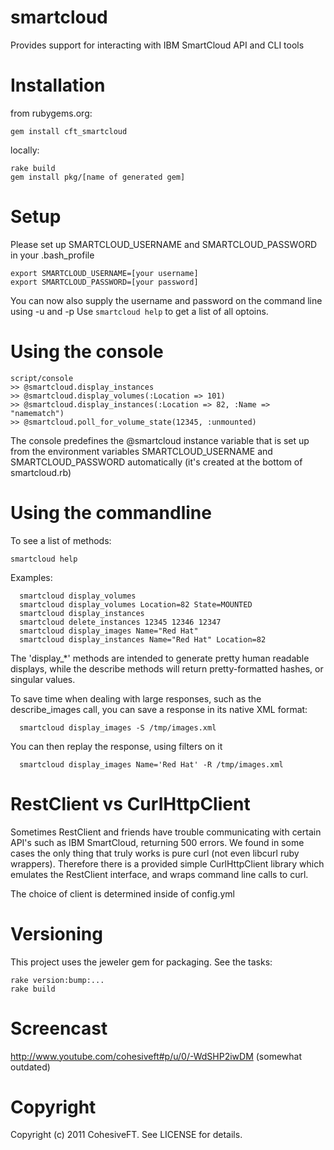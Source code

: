 smartcloud
===

Provides support for interacting with IBM SmartCloud API and CLI tools

Installation
===

from rubygems.org:

    gem install cft_smartcloud

locally:

    rake build
    gem install pkg/[name of generated gem]

Setup
===

Please set up SMARTCLOUD_USERNAME and SMARTCLOUD_PASSWORD in your .bash_profile

    export SMARTCLOUD_USERNAME=[your username]
    export SMARTCLOUD_PASSWORD=[your password]

You can now also supply the username and password on the command line using -u and -p
Use `smartcloud help` to get a list of all optoins.


Using the console
== 

    script/console
    >> @smartcloud.display_instances
    >> @smartcloud.display_volumes(:Location => 101)
    >> @smartcloud.display_instances(:Location => 82, :Name => "namematch")
    >> @smartcloud.poll_for_volume_state(12345, :unmounted)

  The console predefines the @smartcloud instance variable that is set up
  from the environment variables SMARTCLOUD_USERNAME and SMARTCLOUD_PASSWORD
  automatically (it's created at the bottom of smartcloud.rb)

Using the commandline 
== 

To see a list of methods:

    smartcloud help

Examples:

      smartcloud display_volumes
      smartcloud display_volumes Location=82 State=MOUNTED
      smartcloud display_instances
      smartcloud delete_instances 12345 12346 12347
      smartcloud display_images Name="Red Hat"
      smartcloud display_instances Name="Red Hat" Location=82

The 'display_*' methods are intended to generate pretty human readable 
displays, while the describe methods will return pretty-formatted hashes,
or singular values.

To save time when dealing with large responses, such as the describe_images
call, you can save a response in its native XML format:

      smartcloud display_images -S /tmp/images.xml

You can then replay the response, using filters on it

      smartcloud display_images Name='Red Hat' -R /tmp/images.xml



RestClient vs CurlHttpClient
===
Sometimes RestClient and friends have trouble communicating with certain API's such as 
IBM SmartCloud, returning 500 errors. We found in some cases the only thing that truly
works is pure curl (not even libcurl ruby wrappers). Therefore there is a provided 
simple CurlHttpClient library which emulates the RestClient interface, and wraps 
command line calls to curl.

The choice of client is determined inside of config.yml

Versioning
== 

This project uses the jeweler gem for packaging. See the tasks:

    rake version:bump:...
    rake build

Screencast
===

http://www.youtube.com/cohesiveft#p/u/0/-WdSHP2iwDM (somewhat outdated)

Copyright
== 

Copyright (c) 2011 CohesiveFT. See LICENSE for details.
